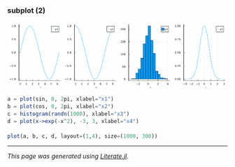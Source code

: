 ### subplot (2)

![subplot2.png](images/subplot2.png)

````julia
a = plot(sin, 0, 2pi, xlabel="x1")
b = plot(cos, 0, 2pi, xlabel="x2")
c = histogram(randn(1000), xlabel="x3")
d = plot(x->exp(-x^2), -3, 3, xlabel="x4")

plot(a, b, c, d, layout=(1,4), size=(1000, 300))
````

---

*This page was generated using [Literate.jl](https://github.com/fredrikekre/Literate.jl).*

